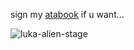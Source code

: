 
   sign my [atabook](https://decodreamer.atabook.org/) if u want... 
 
   ![luka-alien-stage](https://github.com/user-attachments/assets/3e4dcfcf-fb32-48c9-9970-ac8b9148c785)
